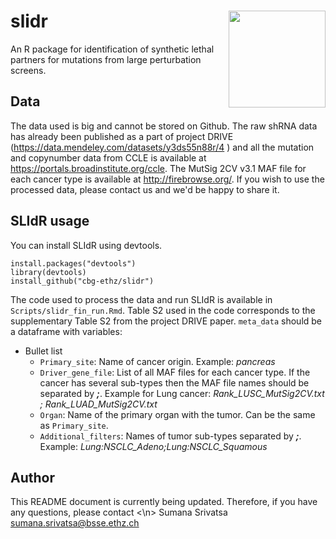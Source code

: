 # slidr <img src="https://github.com/cbg-ethz/slidr/blob/master/slidr.png" align="right" width="155 px"/>

An R package for identification of synthetic lethal partners for mutations from large perturbation screens.


## Data

The data used is big and cannot be stored on Github. The raw shRNA data has already been published as a part of project DRIVE (https://data.mendeley.com/datasets/y3ds55n88r/4 ) and all the mutation and copynumber data from CCLE is available at  https://portals.broadinstitute.org/ccle. The MutSig 2CV v3.1 MAF file for each cancer type is available at  http://firebrowse.org/. If you wish to use the processed data, please contact us and we'd be happy to share it. 


## SLIdR usage

You can install SLIdR using devtools.

```
install.packages("devtools") 
library(devtools) 
install_github("cbg-ethz/slidr")
```

The code used to process the data and run SLIdR is available in `Scripts/slidr_fin_run.Rmd`. Table S2 used in the code corresponds to the supplementary Table S2 from the project DRIVE paper. `meta_data` should be a dataframe with variables:

* Bullet list
  * `Primary_site`: Name of cancer origin. Example: _pancreas_
  * `Driver_gene_file`: List of all MAF files for each cancer type. If the cancer has several sub-types then the MAF file names should be separated by ___;___. Example for Lung cancer: _Rank_LUSC_MutSig2CV.txt ; Rank_LUAD_MutSig2CV.txt_ 
  * `Organ`: Name of the primary organ with the tumor. Can be the same as `Primary_site`.
  * `Additional_filters`: Names of tumor sub-types separated by ___;___. 
  Example: _Lung:NSCLC_Adeno;Lung:NSCLC_Squamous_
  
## Author

This README document is currently being updated. Therefore, if you have any questions, please contact <\n>
Sumana Srivatsa [sumana.srivatsa@bsse.ethz.ch](sumana.srivatsa@bsse.ethz.ch)
  
